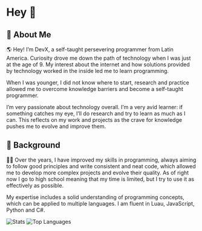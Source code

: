 # Hey 👋
## 📌 About Me
🌎 Hey! I’m DevX, a self-taught persevering programmer from Latin America. Curiosity drove me down the path of technology when I was just at the age of 9. My interest about the internet and how solutions provided by technology worked in the inside led me to learn programming.

When I was younger, I did not know where to start, research and practice allowed me to overcome knowledge barriers and become a self-taught programmer.

I’m very passionate about technology overall. I’m a very avid learner: if something catches my eye, I’ll do research and try to learn as much as I can. This reflects on my work and projects as the crave for knowledge pushes me to evolve and improve them.

## 🏫 Background
👨‍💻 Over the years, I have improved my skills in programming, always aiming to follow good principles and write consistent and neat code, which allowed me to develop more complex projects and evolve their quality. As of right now I go to high school meaning that my time is limited, but I try to use it as effectively as possible.

My expertise includes a solid understanding of programming concepts, which can be applied to multiple languages. I am fluent in Luau, JavaScript, Python and C#.

![Stats](https://github-readme-stats-two-beige-60.vercel.app/api?username=010devx101&show_icons=true&theme=tokyonight)
![Top Languages](https://github-readme-stats-two-beige-60.vercel.app/api/top-langs/?username=010devx101&exclude_repo=Aliens-Do-Not-Exist,Juego-Spriggan,Codename-Gunner&layout=compact&hide=solidity,shell,html,css&theme=tokyonight)
